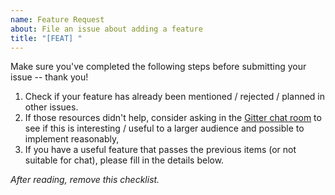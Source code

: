 ```yaml
---
name: Feature Request
about: File an issue about adding a feature
title: "[FEAT] "
---
```



Make sure you've completed the following steps before submitting your issue -- thank you!

1. Check if your feature has already been mentioned / rejected / planned in other issues.
2. If those resources didn't help, consider asking in the [Gitter chat room][] to see if this is interesting / useful to a larger audience and possible to implement reasonably,
4. If you have a useful feature that passes the previous items (or not suitable for chat), please fill in the details below.

[Gitter chat room]: https://gitter.im/pybind/Lobby

*After reading, remove this checklist.*
